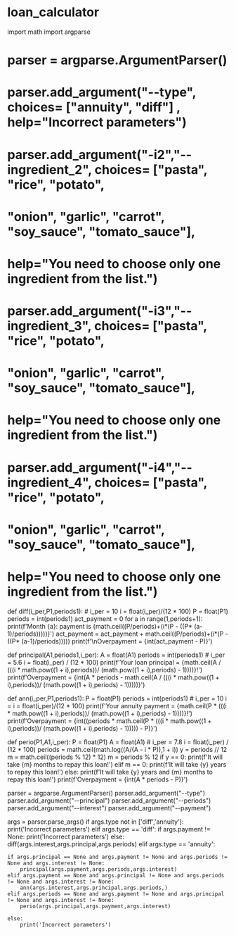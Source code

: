 # loan_calculator

import math
import argparse
# parser = argparse.ArgumentParser()
# parser.add_argument("--type", choices= ["annuity", "diff"] , help="Incorrect parameters")
# parser.add_argument("-i2","--ingredient_2", choices= ["pasta", "rice", "potato",
#                     "onion", "garlic", "carrot", "soy_sauce", "tomato_sauce"],
#                     help="You need to choose only one ingredient from the list.")
# parser.add_argument("-i3","--ingredient_3", choices= ["pasta", "rice", "potato",
#                     "onion", "garlic", "carrot", "soy_sauce", "tomato_sauce"],
#                     help="You need to choose only one ingredient from the list.")
# parser.add_argument("-i4","--ingredient_4", choices= ["pasta", "rice", "potato",
#                     "onion", "garlic", "carrot", "soy_sauce", "tomato_sauce"],
#                     help="You need to choose only one ingredient from the list.")
def diff(i_per,P1,periods1):
    # i_per = 10
    i = float(i_per)/(12 * 100)
    P = float(P1)
    periods = int(periods1)
    act_payment = 0
    for a in range(1,periods+1):
        print(f'Month {a}: payment is {math.ceil((P/periods)+(i*(P - ((P* (a-1)/periods)))))}')
        act_payment = act_payment + math.ceil((P/periods)+(i*(P - ((P* (a-1)/periods)))))
    print(f'\nOverpayment = {int(act_payment - P)}')

def principal(A1,periods1,i_per):
    A = float(A1)
    periods = int(periods1)
    # i_per = 5.6
    i = float(i_per) / (12 * 100)
    print(f'Your loan principal = {math.ceil(A / (((i * math.pow((1 + i),periods))/ (math.pow((1 + i),periods) - 1))))}!')
    print(f'Overpayment = {int(A * periods - math.ceil(A / (((i * math.pow((1 + i),periods))/ (math.pow((1 + i),periods) - 1)))))}')

def ann(i_per,P1,periods1):
    P = float(P1)
    periods = int(periods1)
    # i_per = 10
    i = i = float(i_per)/(12 * 100)
    print(f'Your annuity payment = {math.ceil(P * (((i * math.pow((1 + i),periods))/ (math.pow((1 + i),periods) - 1))))}!')
    print(f'Overpayment = {int((periods * math.ceil(P * (((i * math.pow((1 + i),periods))/ (math.pow((1 + i),periods) - 1))))) - P)}')


def perio(P1,A1,i_per):
    P = float(P1)
    A = float(A1)
    # i_per = 7.8
    i = float(i_per) / (12 * 100)
    periods = math.ceil(math.log((A/(A - i * P)),1 + i))
    y = periods // 12
    m = math.ceil((periods % 12) * 12)
    m = periods % 12
    if y == 0:
        print(f'It will take {m} months to repay this loan!')
    elif m == 0:
        print(f'It will take {y} years to repay this loan!')
    else:
        print(f'It will take {y} years and {m} months to repay this loan!')
    print(f'Overpayment = {int(A * periods - P)}')

parser = argparse.ArgumentParser()
parser.add_argument("--type")
parser.add_argument("--principal")
parser.add_argument("--periods")
parser.add_argument("--interest")
parser.add_argument("--payment")

args = parser.parse_args()
if args.type not in ['diff','annuity']:
    print('Incorrect parameters')
elif args.type == 'diff':
    if args.payment != None:
        print('Incorrect parameters')
    else:
        diff(args.interest,args.principal,args.periods)
elif args.type == 'annuity':

    if args.principal == None and args.payment != None and args.periods != None and args.interest != None:
        principal(args.payment,args.periods,args.interest)
    elif args.payment == None and args.principal != None and args.periods != None and args.interest != None:
        ann(args.interest,args.principal,args.periods,)
    elif args.periods == None and args.payment != None and args.principal != None and args.interest != None:
        perio(args.principal,args.payment,args.interest)

    else:
        print('Incorrect parameters')
